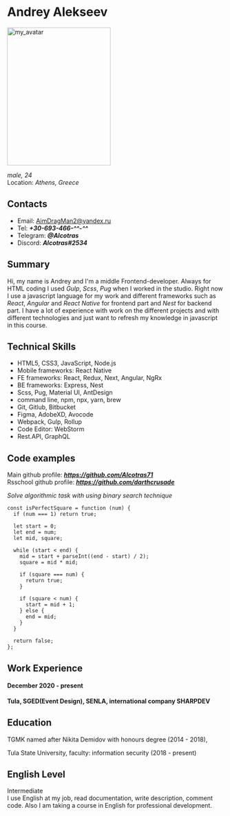 # **Andrey Alekseev**
<img alt="my_avatar" src="https://sun9-61.userapi.com/impf/c830400/v830400269/132458/n7axDEe3mg0.jpg?size=720x960&quality=96&proxy=1&sign=29d85d4bc02ecbd936ea7e2793009bf0&type=album" width=240 height=320>

_male, 24_\
Location: _Athens, Greece_

## Contacts
- Email: AimDragMan2@yandex.ru
- Tel: ***+30-693-466-^^-^^***
- Telegram: ***@Alcotras***
- Discord: ***Alcotras#2534***

## **Summary**

Hi, my name is Andrey and I'm a middle Frontend-developer. Always for HTML coding I used *Gulp*, *Scss*, *Pug* when I worked in the studio. Right now I use a javascript language for my work and different frameworks such as *React*, *Angular* and *React Native* for frontend part and *Nest* for backend part. I have a lot of experience with work on the different projects and with different technologies and just want to refresh my knowledge in javascript in this course.

## **Technical Skills**

- HTML5, CSS3, JavaScript, Node.js
- Mobile frameworks: React Native
- FE frameworks: React, Redux, Next, Angular, NgRx
- BE frameworks: Express, Nest
- Scss, Pug, Material UI, AntDesign
- command line, npm, npx, yarn, brew
- Git, Gitlub, Bitbucket
- Figma, AdobeXD, Avocode
- Webpack, Gulp, Rollup
- Code Editor: WebStorm
- Rest.API, GraphQL

## **Code examples**
Main github profile: ***<https://github.com/Alcotras71>***\
Rsschool github profile: ***<https://github.com/darthcrusade>***

*Solve algorithmic task with using binary search technique*
```
const isPerfectSquare = function (num) {
  if (num === 1) return true;

  let start = 0;
  let end = num;
  let mid, square;

  while (start < end) {
    mid = start + parseInt((end - start) / 2);
    square = mid * mid;

    if (square === num) {
      return true;
    }

    if (square < num) {
      start = mid + 1;
    } else {
      end = mid;
    }
  }

  return false;
};
```

##  **Work Experience**
#### December 2020 - present

**Tula, SGED(Event Design), SENLA, international company SHARPDEV**

## **Education**

TGMK named after Nikita Demidov with honours degree (2014 - 2018),

Tula State University, faculty: information security (2018 - present)

## **English Level**

Intermediate  
I use English at my job, read documentation, write description, comment code. Also I am taking a course in English for professional development.
